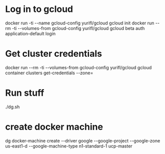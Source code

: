 # Log in to gcloud
docker run -ti --name gcloud-config yurifl/gcloud gcloud init
docker run --rm -ti --volumes-from gcloud-config yurifl/gcloud gcloud beta auth application-default login

# Get cluster credentials
docker run --rm -ti --volumes-from gcloud-config yurifl/gcloud gcloud container clusters get-credentials <cluster-name> --zone=<zone>

# Run stuff
./dg.sh

# create docker machine
dg docker-machine create --driver google --google-project <project-id> --google-zone us-east1-d --google-machine-type n1-standard-1 ucp-master

